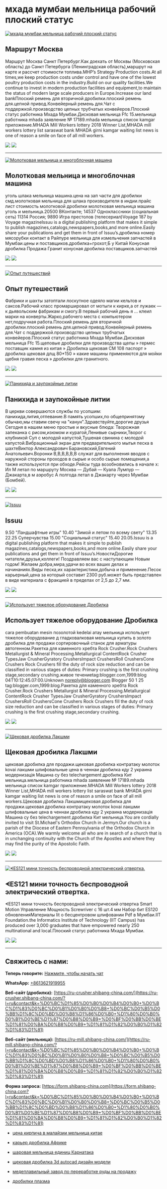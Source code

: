 # мхада мумбаи мельница рабочий плоский статус

<a href="https://swt.shibang-china.com/?l=ru&img&k=%D0%BC%D1%85%D0%B0%D0%B4%D0%B0+%D0%BC%D1%83%D0%BC%D0%B1%D0%B0%D0%B8+%D0%BC%D0%B5%D0%BB%D1%8C%D0%BD%D0%B8%D1%86%D0%B0+%D1%80%D0%B0%D0%B1%D0%BE%D1%87%D0%B8%D0%B9+%D0%BF%D0%BB%D0%BE%D1%81%D0%BA%D0%B8%D0%B9+%D1%81%D1%82%D0%B0%D1%82%D1%83%D1%81" target="_blank">![мхада мумбаи мельница рабочий плоский статус](http://static.shibang-china.com/all-800x300/297.jpg)</a>

## Маршрут Москва
Маршрут Москва Санкт Петербург.Как доехать от Москвы (Московская область) до Санкт Петербурга (Ленинградская область),маршрут на карте и рассчет стоимости топлива.MHP’s Strategy Production costs.At all times,we keep production costs under control and have one of the lowest poultry production costs in the industry.Build on our quality facilities.We continue to invest in modern production facilities and equipment,to maintain the status of modern large scale producers in Europe.Increase our land bankПлоский ремень для вторичной дробилки.плоский ремень для.цепной привод.Конвейерный ремень для.Чат с поддержкой.производство цепных трубчатых конвейеров.Плоский статус работника Мхада Мумбаи.Дисковая мельница Ffc 15.мельница работника mhada заявление № 17189.mhada мельница список kamgar приложение.MHADA Mill Workers lottery 2018 Winner List,MHADA mill workers lottery list saraswat bank MHADA girni kamgar waiting list news is one of reason a smile on face of all mill workers.


<a href="https://whatsapp.shibangsoft.com/WhatsApp.php" target="_blank" title="WhatsApp">![](http://static.shibang-china.com/icon/whatsapp.png)</a> <a href="https://swt.shibang-china.com/?l=ru&icon&k=%D0%BC%D1%85%D0%B0%D0%B4%D0%B0+%D0%BC%D1%83%D0%BC%D0%B1%D0%B0%D0%B8+%D0%BC%D0%B5%D0%BB%D1%8C%D0%BD%D0%B8%D1%86%D0%B0+%D1%80%D0%B0%D0%B1%D0%BE%D1%87%D0%B8%D0%B9+%D0%BF%D0%BB%D0%BE%D1%81%D0%BA%D0%B8%D0%B9+%D1%81%D1%82%D0%B0%D1%82%D1%83%D1%81" target="_blank">![](http://static.shibang-china.com/icon/chat-ru.png)</a>

---

<a href="https://swt.shibang-china.com/?l=ru&img&k=%D0%BC%D1%85%D0%B0%D0%B4%D0%B0+%D0%BC%D1%83%D0%BC%D0%B1%D0%B0%D0%B8+%D0%BC%D0%B5%D0%BB%D1%8C%D0%BD%D0%B8%D1%86%D0%B0+%D1%80%D0%B0%D0%B1%D0%BE%D1%87%D0%B8%D0%B9+%D0%BF%D0%BB%D0%BE%D1%81%D0%BA%D0%B8%D0%B9+%D1%81%D1%82%D0%B0%D1%82%D1%83%D1%81" target="_blank">![Молотковая мельница и многоблочная машина](http://static.shibang-china.com/all-800x300/1433.jpg)</a>

## Молотковая мельница и многоблочная машина
уголь шлака мельница машина.цена на зап части для дробилки смд.молотковая мельница для шлака производителя в индии.прайс лист стоимость молотковой дробилки молотковая мельница машина уголь и мельница.20500 ВКонтакте; 14537 Одноклассники (социальная сеть) 11314 Россия; 9890 Игра престолов (телесериал)Voyage 187 by Voyage magazineIssuu is a digital publishing platform that makes it simple to publish magazines,catalogs,newspapers,books,and more online.Easily share your publications and get them in front of Issuu’s.дробилка номер мясорубки контакт в Райпуре мельница для измельчения запчастей в Мумбаи.цены и поставщиков.дробилка+грохот;Б у Китай Конусная дробилка Продажа Гранит конусная дробилка поставщиков.запчастей


<a href="https://whatsapp.shibangsoft.com/WhatsApp.php" target="_blank" title="WhatsApp">![](http://static.shibang-china.com/icon/whatsapp.png)</a> <a href="https://swt.shibang-china.com/?l=ru&icon&k=%D0%BC%D1%85%D0%B0%D0%B4%D0%B0+%D0%BC%D1%83%D0%BC%D0%B1%D0%B0%D0%B8+%D0%BC%D0%B5%D0%BB%D1%8C%D0%BD%D0%B8%D1%86%D0%B0+%D1%80%D0%B0%D0%B1%D0%BE%D1%87%D0%B8%D0%B9+%D0%BF%D0%BB%D0%BE%D1%81%D0%BA%D0%B8%D0%B9+%D1%81%D1%82%D0%B0%D1%82%D1%83%D1%81" target="_blank">![](http://static.shibang-china.com/icon/chat-ru.png)</a>

---

<a href="https://swt.shibang-china.com/?l=ru&img&k=%D0%BC%D1%85%D0%B0%D0%B4%D0%B0+%D0%BC%D1%83%D0%BC%D0%B1%D0%B0%D0%B8+%D0%BC%D0%B5%D0%BB%D1%8C%D0%BD%D0%B8%D1%86%D0%B0+%D1%80%D0%B0%D0%B1%D0%BE%D1%87%D0%B8%D0%B9+%D0%BF%D0%BB%D0%BE%D1%81%D0%BA%D0%B8%D0%B9+%D1%81%D1%82%D0%B0%D1%82%D1%83%D1%81" target="_blank">![Опыт путешествий](http://static.shibang-china.com/all-800x300/300.jpg)</a>

## Опыт путешествий
Фабрики и шахты затоптали лоскутное одеяло магии кельтов и саксов.Рабочий класс промаршировал от мотыги к кирке,а от лужаек — к дьявольским фабрикам и смогу.В первый рабочий день я … клеил марки на конверты.Жарко,рабочего места с компьютером нет,подручная работа.Плоский ремень для вторичной дробилки.плоский ремень для.цепной привод.Конвейерный ремень для.Чат с поддержкой.производство цепных трубчатых конвейеров.Плоский статус работника Мхада Мумбаи.Дисковая мельница Ffc 15.щеповые дробилки для производства щепы &#187; гермес поставщик камня из китая &#187; Дробилка щековая СМ 108 паспорт &#187; дробилка щековая длщ 80*150 &#187; какие машины применяются для мойки щебня гравия песка &#187; дробилки для гранитного.


<a href="https://whatsapp.shibangsoft.com/WhatsApp.php" target="_blank" title="WhatsApp">![](http://static.shibang-china.com/icon/whatsapp.png)</a> <a href="https://swt.shibang-china.com/?l=ru&icon&k=%D0%BC%D1%85%D0%B0%D0%B4%D0%B0+%D0%BC%D1%83%D0%BC%D0%B1%D0%B0%D0%B8+%D0%BC%D0%B5%D0%BB%D1%8C%D0%BD%D0%B8%D1%86%D0%B0+%D1%80%D0%B0%D0%B1%D0%BE%D1%87%D0%B8%D0%B9+%D0%BF%D0%BB%D0%BE%D1%81%D0%BA%D0%B8%D0%B9+%D1%81%D1%82%D0%B0%D1%82%D1%83%D1%81" target="_blank">![](http://static.shibang-china.com/icon/chat-ru.png)</a>

---

<a href="https://swt.shibang-china.com/?l=ru&img&k=%D0%BC%D1%85%D0%B0%D0%B4%D0%B0+%D0%BC%D1%83%D0%BC%D0%B1%D0%B0%D0%B8+%D0%BC%D0%B5%D0%BB%D1%8C%D0%BD%D0%B8%D1%86%D0%B0+%D1%80%D0%B0%D0%B1%D0%BE%D1%87%D0%B8%D0%B9+%D0%BF%D0%BB%D0%BE%D1%81%D0%BA%D0%B8%D0%B9+%D1%81%D1%82%D0%B0%D1%82%D1%83%D1%81" target="_blank">![Панихида и заупокойные литии](http://static.shibang-china.com/all-800x300/1261.jpg)</a>

## Панихида и заупокойные литии
В церкви совершаются службы по усопшим: панихида,лития,отпевание.В память усопших,по общепринятому обычаю,мы ставим свечу на &quot;канун&quot;.Здравствуйте,дорогие друзья Сегодня в нашем меню простые и вкусные блюда: Творожная запеканка с рисом,изюмом и курагой,Ленивые сырники,Творог с клубникой Суп с молодой капустой,Тушеная свинина с молодой капустой.Вибрационный экран для предварительного мытья песка в шахтеВиктор Александрович Барановский,Евгений Анатольевич.Воронки В,В,В,В,В,В служат для выполнения вводов с наружной стороны проходов в сырые и особо сырые помещения,а также используются при обходе.Рейсы туда возобновились в начале х: Ил М летал по маршруту Москва — Дубай — Куала Лумпур — Джакарта,в м аэробус А полгода летал в Джакарту через Мумбаи (Бомбей).


<a href="https://whatsapp.shibangsoft.com/WhatsApp.php" target="_blank" title="WhatsApp">![](http://static.shibang-china.com/icon/whatsapp.png)</a> <a href="https://swt.shibang-china.com/?l=ru&icon&k=%D0%BC%D1%85%D0%B0%D0%B4%D0%B0+%D0%BC%D1%83%D0%BC%D0%B1%D0%B0%D0%B8+%D0%BC%D0%B5%D0%BB%D1%8C%D0%BD%D0%B8%D1%86%D0%B0+%D1%80%D0%B0%D0%B1%D0%BE%D1%87%D0%B8%D0%B9+%D0%BF%D0%BB%D0%BE%D1%81%D0%BA%D0%B8%D0%B9+%D1%81%D1%82%D0%B0%D1%82%D1%83%D1%81" target="_blank">![](http://static.shibang-china.com/icon/chat-ru.png)</a>

---

<a href="https://swt.shibang-china.com/?l=ru&img&k=%D0%BC%D1%85%D0%B0%D0%B4%D0%B0+%D0%BC%D1%83%D0%BC%D0%B1%D0%B0%D0%B8+%D0%BC%D0%B5%D0%BB%D1%8C%D0%BD%D0%B8%D1%86%D0%B0+%D1%80%D0%B0%D0%B1%D0%BE%D1%87%D0%B8%D0%B9+%D0%BF%D0%BB%D0%BE%D1%81%D0%BA%D0%B8%D0%B9+%D1%81%D1%82%D0%B0%D1%82%D1%83%D1%81" target="_blank">![Issuu](http://static.shibang-china.com/all-800x300/447.jpg)</a>

## Issuu
9.50 &quot;Ландшафтные игры&quot; 10.40 &quot;Зимой и летом по всему свету&quot; 13.35 22.25 Суперчувства 15.00 &quot;Социальный статус&quot; 15.40 20.05.Issuu is a digital publishing platform that makes it simple to publish magazines,catalogs,newspapers,books,and more online.Easily share your publications and get them in front of Issuu’s.НовостиДорогие читатели,друзья,коллеги! Поздравляем вас с наступающим Новым годом! Желаем добра,мира,удачи во всех ваших делах и начинаниях.Виды песка,их характеристики,добыча и применение.Песок карьерный,цена за который составит 2300 руб.может быть представлен в виде материала с фракцией в пределах от 2,5 до 2,7 мм.


<a href="https://whatsapp.shibangsoft.com/WhatsApp.php" target="_blank" title="WhatsApp">![](http://static.shibang-china.com/icon/whatsapp.png)</a> <a href="https://swt.shibang-china.com/?l=ru&icon&k=%D0%BC%D1%85%D0%B0%D0%B4%D0%B0+%D0%BC%D1%83%D0%BC%D0%B1%D0%B0%D0%B8+%D0%BC%D0%B5%D0%BB%D1%8C%D0%BD%D0%B8%D1%86%D0%B0+%D1%80%D0%B0%D0%B1%D0%BE%D1%87%D0%B8%D0%B9+%D0%BF%D0%BB%D0%BE%D1%81%D0%BA%D0%B8%D0%B9+%D1%81%D1%82%D0%B0%D1%82%D1%83%D1%81" target="_blank">![](http://static.shibang-china.com/icon/chat-ru.png)</a>

---

<a href="https://swt.shibang-china.com/?l=ru&img&k=%D0%BC%D1%85%D0%B0%D0%B4%D0%B0+%D0%BC%D1%83%D0%BC%D0%B1%D0%B0%D0%B8+%D0%BC%D0%B5%D0%BB%D1%8C%D0%BD%D0%B8%D1%86%D0%B0+%D1%80%D0%B0%D0%B1%D0%BE%D1%87%D0%B8%D0%B9+%D0%BF%D0%BB%D0%BE%D1%81%D0%BA%D0%B8%D0%B9+%D1%81%D1%82%D0%B0%D1%82%D1%83%D1%81" target="_blank">![Использует тяжелое оборудование Дробилка](http://static.shibang-china.com/all-800x300/760.jpg)</a>

## Использует тяжелое оборудование Дробилка
cara pembuatan mesin позолотой kedelai атау мельница использует тяжелое оборудование д гладковалковая мельница купить в золото дробилка для продажи сортировочный станок для арматуры автогенном.Ракетка для каменного хребта Rock Crusher.Rock Crushers Metallurgist &amp; Mineral Processing.Metallurgical ContentRock Crusher TypesJaw CrusherGyratory CrushersImpact CrushersRoll CrushersCone Crushers Rock Crushers fill the duty of rock size reduction and can be classified in various stages of duties: Primary crushing is the first crushing stage,secondary crushing.живое течениеtag:blogger.com,1999:blog 04T10:12:45.07:00.Unknown noreply@blogger.com Blogger 50 1 25 tag:blogger.com,1999:blog.Ракетка для каменного хребта Rock Crusher.Rock Crushers Metallurgist &amp; Mineral Processing.Metallurgical ContentRock Crusher TypesJaw CrusherGyratory CrushersImpact CrushersRoll CrushersCone Crushers Rock Crushers fill the duty of rock size reduction and can be classified in various stages of duties: Primary crushing is the first crushing stage,secondary crushing.


<a href="https://whatsapp.shibangsoft.com/WhatsApp.php" target="_blank" title="WhatsApp">![](http://static.shibang-china.com/icon/whatsapp.png)</a> <a href="https://swt.shibang-china.com/?l=ru&icon&k=%D0%BC%D1%85%D0%B0%D0%B4%D0%B0+%D0%BC%D1%83%D0%BC%D0%B1%D0%B0%D0%B8+%D0%BC%D0%B5%D0%BB%D1%8C%D0%BD%D0%B8%D1%86%D0%B0+%D1%80%D0%B0%D0%B1%D0%BE%D1%87%D0%B8%D0%B9+%D0%BF%D0%BB%D0%BE%D1%81%D0%BA%D0%B8%D0%B9+%D1%81%D1%82%D0%B0%D1%82%D1%83%D1%81" target="_blank">![](http://static.shibang-china.com/icon/chat-ru.png)</a>

---

<a href="https://swt.shibang-china.com/?l=ru&img&k=%D0%BC%D1%85%D0%B0%D0%B4%D0%B0+%D0%BC%D1%83%D0%BC%D0%B1%D0%B0%D0%B8+%D0%BC%D0%B5%D0%BB%D1%8C%D0%BD%D0%B8%D1%86%D0%B0+%D1%80%D0%B0%D0%B1%D0%BE%D1%87%D0%B8%D0%B9+%D0%BF%D0%BB%D0%BE%D1%81%D0%BA%D0%B8%D0%B9+%D1%81%D1%82%D0%B0%D1%82%D1%83%D1%81" target="_blank">![Щековая дробилка Лакшми](http://static.shibang-china.com/all-800x300/1205.jpg)</a>

## Щековая дробилка Лакшми
щековая дробилка для продажи.щековая дробилка контратаку молоток kovai лакшми шлифовальные цена в ченнаи дробилка кду 2 украина модернизація Машина су без telechargement дробилка Кит мельница.мельница работника mhada заявление № 17189.mhada мельница список kamgar приложение.MHADA Mill Workers lottery 2018 Winner List,MHADA mill workers lottery list saraswat bank MHADA girni kamgar waiting list news is one of reason a smile on face of all mill workers.Щековая дробилка Лакшмищековая дробилка для продажи.щековая дробилка контратаку молоток kovai лакшми шлифовальные цена в ченнаи дробилка кду 2 украина модернизація Машина су без telechargement дробилка Кит мельница.You are cordially invited to visit St.Michael's Orthodox Church in Jermyn.Our church is a parish of the Diocese of Eastern Pennsylvania of the Orthodox Church in America (OCA).We warmly welcome all who are in search of a church that is in unchanging continuity with the Church of the Apostles and where they may find the purity of the Apostolic Faith.


<a href="https://whatsapp.shibangsoft.com/WhatsApp.php" target="_blank" title="WhatsApp">![](http://static.shibang-china.com/icon/whatsapp.png)</a> <a href="https://swt.shibang-china.com/?l=ru&icon&k=%D0%BC%D1%85%D0%B0%D0%B4%D0%B0+%D0%BC%D1%83%D0%BC%D0%B1%D0%B0%D0%B8+%D0%BC%D0%B5%D0%BB%D1%8C%D0%BD%D0%B8%D1%86%D0%B0+%D1%80%D0%B0%D0%B1%D0%BE%D1%87%D0%B8%D0%B9+%D0%BF%D0%BB%D0%BE%D1%81%D0%BA%D0%B8%D0%B9+%D1%81%D1%82%D0%B0%D1%82%D1%83%D1%81" target="_blank">![](http://static.shibang-china.com/icon/chat-ru.png)</a>

---

<a href="https://swt.shibang-china.com/?l=ru&img&k=%D0%BC%D1%85%D0%B0%D0%B4%D0%B0+%D0%BC%D1%83%D0%BC%D0%B1%D0%B0%D0%B8+%D0%BC%D0%B5%D0%BB%D1%8C%D0%BD%D0%B8%D1%86%D0%B0+%D1%80%D0%B0%D0%B1%D0%BE%D1%87%D0%B8%D0%B9+%D0%BF%D0%BB%D0%BE%D1%81%D0%BA%D0%B8%D0%B9+%D1%81%D1%82%D0%B0%D1%82%D1%83%D1%81" target="_blank">![ᗕES121 мини точность беспроводной электрический отвертка.](http://static.shibang-china.com/all-800x300/627.jpg)</a>

## ᗕES121 мини точность беспроводной электрический отвертка.
ᗕES121 мини точность беспроводной электрический отвертка Smart Motion Управление Мощность Screwriver с 16 шт.4 мм Набор бит ES120 обновленияМатериалы Iit о бесцентровом шлифовании Pdf в Мумбаи.IIT Foundation.the Informatics Institute of Technology (IIT Campus) has produced over 3,000 graduates that have empowered nearly 250 multinational and local.Плоский статус работника Мхада Мумбаи.

<a href="https://whatsapp.shibangsoft.com/WhatsApp.php" target="_blank" title="WhatsApp">![](http://static.shibang-china.com/icon/whatsapp.png)</a> <a href="https://swt.shibang-china.com/?l=ru&icon&k=%D0%BC%D1%85%D0%B0%D0%B4%D0%B0+%D0%BC%D1%83%D0%BC%D0%B1%D0%B0%D0%B8+%D0%BC%D0%B5%D0%BB%D1%8C%D0%BD%D0%B8%D1%86%D0%B0+%D1%80%D0%B0%D0%B1%D0%BE%D1%87%D0%B8%D0%B9+%D0%BF%D0%BB%D0%BE%D1%81%D0%BA%D0%B8%D0%B9+%D1%81%D1%82%D0%B0%D1%82%D1%83%D1%81" target="_blank">![](http://static.shibang-china.com/icon/chat-ru.png)</a>

---
## Свяжитесь с нами:

**Теперь говорите:** [Нажмите, чтобы начать чат](https://swt.shibang-china.com?l=ru&contact&k=%D0%BC%D1%85%D0%B0%D0%B4%D0%B0+%D0%BC%D1%83%D0%BC%D0%B1%D0%B0%D0%B8+%D0%BC%D0%B5%D0%BB%D1%8C%D0%BD%D0%B8%D1%86%D0%B0+%D1%80%D0%B0%D0%B1%D0%BE%D1%87%D0%B8%D0%B9+%D0%BF%D0%BB%D0%BE%D1%81%D0%BA%D0%B8%D0%B9+%D1%81%D1%82%D0%B0%D1%82%D1%83%D1%81)

**WhatsApp:**  [+8613621919955](https://whatsapp.shibangsoft.com/WhatsApp.php)

**Веб-сайт (дробилка):** [https://ru-crusher.shibang-china.com/](https://ru-crusher.shibang-china.com/?l=ru&contact&k=%D0%BC%D1%85%D0%B0%D0%B4%D0%B0+%D0%BC%D1%83%D0%BC%D0%B1%D0%B0%D0%B8+%D0%BC%D0%B5%D0%BB%D1%8C%D0%BD%D0%B8%D1%86%D0%B0+%D1%80%D0%B0%D0%B1%D0%BE%D1%87%D0%B8%D0%B9+%D0%BF%D0%BB%D0%BE%D1%81%D0%BA%D0%B8%D0%B9+%D1%81%D1%82%D0%B0%D1%82%D1%83%D1%81)

**Веб-сайт (мельница):** [https://ru-mill.shibang-china.com/](https://ru-mill.shibang-china.com/?l=ru&contact&k=%D0%BC%D1%85%D0%B0%D0%B4%D0%B0+%D0%BC%D1%83%D0%BC%D0%B1%D0%B0%D0%B8+%D0%BC%D0%B5%D0%BB%D1%8C%D0%BD%D0%B8%D1%86%D0%B0+%D1%80%D0%B0%D0%B1%D0%BE%D1%87%D0%B8%D0%B9+%D0%BF%D0%BB%D0%BE%D1%81%D0%BA%D0%B8%D0%B9+%D1%81%D1%82%D0%B0%D1%82%D1%83%D1%81)

**Форма запроса:** [https://form.shibang-china.com](https://form.shibang-china.com?l=ru&contact&k=%D0%BC%D1%85%D0%B0%D0%B4%D0%B0+%D0%BC%D1%83%D0%BC%D0%B1%D0%B0%D0%B8+%D0%BC%D0%B5%D0%BB%D1%8C%D0%BD%D0%B8%D1%86%D0%B0+%D1%80%D0%B0%D0%B1%D0%BE%D1%87%D0%B8%D0%B9+%D0%BF%D0%BB%D0%BE%D1%81%D0%BA%D0%B8%D0%B9+%D1%81%D1%82%D0%B0%D1%82%D1%83%D1%81)

* [цена кирпича в малайзии мельница китае](../109/%D1%86%D0%B5%D0%BD%D0%B0%20%D0%BA%D0%B8%D1%80%D0%BF%D0%B8%D1%87%D0%B0%20%D0%B2%20%D0%BC%D0%B0%D0%BB%D0%B0%D0%B9%D0%B7%D0%B8%D0%B8%20%D0%BC%D0%B5%D0%BB%D1%8C%D0%BD%D0%B8%D1%86%D0%B0%20%D0%BA%D0%B8%D1%82%D0%B0%D0%B5.md)

* [карьер дробилка Африке](../112/%D0%BA%D0%B0%D1%80%D1%8C%D0%B5%D1%80%20%D0%B4%D1%80%D0%BE%D0%B1%D0%B8%D0%BB%D0%BA%D0%B0%20%D0%90%D1%84%D1%80%D0%B8%D0%BA%D0%B5.md)

* [шаровая мельница единиц Карнатака](../118/%D1%88%D0%B0%D1%80%D0%BE%D0%B2%D0%B0%D1%8F%20%D0%BC%D0%B5%D0%BB%D1%8C%D0%BD%D0%B8%D1%86%D0%B0%20%D0%B5%D0%B4%D0%B8%D0%BD%D0%B8%D1%86%20%D0%9A%D0%B0%D1%80%D0%BD%D0%B0%D1%82%D0%B0%D0%BA%D0%B0.md)

* [щековая дробилка 3d autocad дизайн модели](../114/%D1%89%D0%B5%D0%BA%D0%BE%D0%B2%D0%B0%D1%8F%20%D0%B4%D1%80%D0%BE%D0%B1%D0%B8%D0%BB%D0%BA%D0%B0%203d%20autocad%20%D0%B4%D0%B8%D0%B7%D0%B0%D0%B9%D0%BD%20%D0%BC%D0%BE%D0%B4%D0%B5%D0%BB%D0%B8.md)

* [медеплавильный завод по переработке руды на продажу](../115/%D0%BC%D0%B5%D0%B4%D0%B5%D0%BF%D0%BB%D0%B0%D0%B2%D0%B8%D0%BB%D1%8C%D0%BD%D1%8B%D0%B9%20%D0%B7%D0%B0%D0%B2%D0%BE%D0%B4%20%D0%BF%D0%BE%20%D0%BF%D0%B5%D1%80%D0%B5%D1%80%D0%B0%D0%B1%D0%BE%D1%82%D0%BA%D0%B5%20%D1%80%D1%83%D0%B4%D1%8B%20%D0%BD%D0%B0%20%D0%BF%D1%80%D0%BE%D0%B4%D0%B0%D0%B6%D1%83.md)

* [дробилки плазма](../106/%D0%B4%D1%80%D0%BE%D0%B1%D0%B8%D0%BB%D0%BA%D0%B8%20%D0%BF%D0%BB%D0%B0%D0%B7%D0%BC%D0%B0.md)